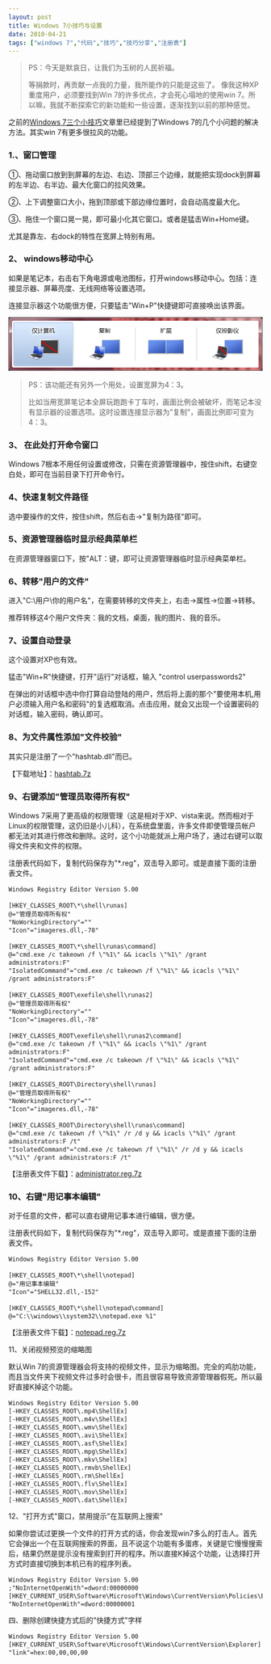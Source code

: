 ```yaml
---
layout: post
title: Windows 7小技巧与设置
date: 2010-04-21
tags: ["windows 7","代码","技巧","技巧分享","注册表"]
---
```


> PS：今天是默哀日，让我们为玉树的人民祈福。
> 
> 等捐款时，再贡献一点我的力量，我所能作的只能是这些了。
像我这种XP重度用户，必须要找到Win 7的许多优点，才会死心塌地的使用win 7。所以嘛，我就不断探索它的新功能和一些设置，逐渐找到以前的那种感觉。

之前的[Windows 7三个小技巧](http://www.kisa747.com/3-tips-of-win7.html)文章里已经提到了Windows 7的几个小问题的解决方法。其实win 7有更多很拉风的功能。

<!--more-->

### 1.、窗口管理

①、拖动窗口放到到屏幕的左边、右边、顶部三个边缘，就能把实现dock到屏幕的左半边、右半边、最大化窗口的拉风效果。

②、上下调整窗口大小，拖到顶部或下部边缘位置时，会自动高度最大化。

③、拖住一个窗口晃一晃，即可最小化其它窗口。或者是猛击Win+Home键。

尤其是靠左、右dock的特性在宽屏上特别有用。

### 2、 windows移动中心

如果是笔记本，右击右下角电源或电池图标，打开windows移动中心。包括：连接显示器、屏幕亮度、无线网络等设置选项。

连接显示器这个功能很方便，只要猛击"Win+P"快捷键即可直接唤出该界面。

![](img/2010/042101.gif)

> PS：该功能还有另外一个用处，设置宽屏为4：3。
> 
> 比如当用宽屏笔记本全屏玩跑跑卡丁车时，画面比例会被破坏，而笔记本没有显示器的设置选项。这时设置连接显示器为"复制"，画面比例即可变为4：3。

### 3、 在此处打开命令窗口

Windows 7根本不用任何设置或修改，只需在资源管理器中，按住shift，右键空白处，即可在当前目录下打开命令行。

### 4、快速复制文件路径

选中要操作的文件，按住shift，然后右击->"复制为路径"即可。

### 5、资源管理器临时显示经典菜单栏

在资源管理器窗口下，按"ALT：键，即可让资源管理器临时显示经典菜单栏。

### 6、转移"用户的文件"

进入"C:\用户\你的用户名"，在需要转移的文件夹上，右击→属性→位置→转移。

推荐转移这4个用户文件夹：我的文档，桌面，我的图片、我的音乐。

### 7、设置自动登录

这个设置对XP也有效。

猛击"Win+R"快捷键，打开"运行"对话框，输入 "control userpasswords2"

在弹出的对话框中选中你打算自动登陆的用户，然后将上面的那个"要使用本机,用户必须输入用户名和密码"的复选框取消。点击应用，就会又出现一个设置密码的对话框，输入密码，确认即可。

### 8、为文件属性添加"文件校验"

其实只是注册了一个"hashtab.dll"而已。

【下载地址】：[hashtab.7z](https://dl.dropbox.com/u/3633907/download/hashtab.7z)

### 9、右键添加"管理员取得所有权"

Windows 7采用了更高级的权限管理（这是相对于XP、vista来说。然而相对于Linux的权限管理，这仍旧是小儿科），在系统盘里面，许多文件即使管理员帐户都无法对其进行修改和删除。这时，这个小功能就派上用户场了，通过右键可以取得文件夹和文件的权限。

注册表代码如下，复制代码保存为"*.reg"，双击导入即可。或是直接下面的注册表文件。
```
Windows Registry Editor Version 5.00

[HKEY_CLASSES_ROOT\*\shell\runas]
@="管理员取得所有权"
"NoWorkingDirectory"=""
"Icon"="imageres.dll,-78"

[HKEY_CLASSES_ROOT\*\shell\runas\command]
@="cmd.exe /c takeown /f \"%1\" && icacls \"%1\" /grant administrators:F"
"IsolatedCommand"="cmd.exe /c takeown /f \"%1\" && icacls \"%1\" /grant administrators:F"

[HKEY_CLASSES_ROOT\exefile\shell\runas2]
@="管理员取得所有权"
"NoWorkingDirectory"=""
"Icon"="imageres.dll,-78"

[HKEY_CLASSES_ROOT\exefile\shell\runas2\command]
@="cmd.exe /c takeown /f \"%1\" && icacls \"%1\" /grant administrators:F"
"IsolatedCommand"="cmd.exe /c takeown /f \"%1\" && icacls \"%1\" /grant administrators:F"

[HKEY_CLASSES_ROOT\Directory\shell\runas]
@="管理员取得所有权"
"NoWorkingDirectory"=""
"Icon"="imageres.dll,-78"

[HKEY_CLASSES_ROOT\Directory\shell\runas\command]
@="cmd.exe /c takeown /f \"%1\" /r /d y && icacls \"%1\" /grant administrators:F /t"
"IsolatedCommand"="cmd.exe /c takeown /f \"%1\" /r /d y && icacls \"%1\" /grant administrators:F /t"
```

【注册表文件下载】：[administrator.reg.7z](https://dl.dropbox.com/u/3633907/download/administrator.reg.7z)

### 10、右键"用记事本编辑"

对于任意的文件，都可以直右键用记事本进行编辑，很方便。

注册表代码如下，复制代码保存为"*.reg"，双击导入即可。或是直接下面的注册表文件。
```
Windows Registry Editor Version 5.00

[HKEY_CLASSES_ROOT\*\shell\notepad]
@="用记事本编辑"
"Icon"="SHELL32.dll,-152"

[HKEY_CLASSES_ROOT\*\shell\notepad\command]
@="C:\\windows\\system32\\notepad.exe %1"
```

【注册表文件下载】：[notepad.reg.7z](https://dl.dropbox.com/u/3633907/download/notepad.reg.7z)

11、关闭视频预览的缩略图

默认Win 7的资源管理器会将支持的视频文件，显示为缩略图。完全的鸡肋功能，而且当文件夹下视频文件过多时会很卡，而且很容易导致资源管理器假死。所以最好直接K掉这个功能。

```
Windows Registry Editor Version 5.00
[-HKEY_CLASSES_ROOT\.mp4\ShellEx]
[-HKEY_CLASSES_ROOT\.m4v\ShellEx]
[-HKEY_CLASSES_ROOT\.wmv\ShellEx]
[-HKEY_CLASSES_ROOT\.avi\ShellEx]
[-HKEY_CLASSES_ROOT\.asf\ShellEx]
[-HKEY_CLASSES_ROOT\.mpg\ShellEx]
[-HKEY_CLASSES_ROOT\.mkv\ShellEx]
[-HKEY_CLASSES_ROOT\.rmvb\ShellEx]
[-HKEY_CLASSES_ROOT\.rm\ShellEx]
[-HKEY_CLASSES_ROOT\.flv\ShellEx]
[-HKEY_CLASSES_ROOT\.mov\ShellEx]
[-HKEY_CLASSES_ROOT\.dat\ShellEx]
```

12、"打开方式"窗口，禁用提示"在互联网上搜索"

如果你尝试过更换一个文件的打开方式的话，你会发现win7多么的打击人。首先它会弹出一个在互联网搜索的界面，且不说这个功能有多蛋疼，关键是它慢慢搜索后，结果仍然是提示没有搜索到打开的程序。所以直接K掉这个功能，让选择打开方式时直接切换到本机已有的程序列表。

```
Windows Registry Editor Version 5.00
;"NoInternetOpenWith"=dword:00000000
[HKEY_CURRENT_USER\Software\Microsoft\Windows\CurrentVersion\Policies\Explorer]
"NoInternetOpenWith"=dword:00000001
```

四、删除创建快捷方式后的"快捷方式"字样

```
Windows Registry Editor Version 5.00
[HKEY_CURRENT_USER\Software\Microsoft\Windows\CurrentVersion\Explorer]
"link"=hex:00,00,00,00
```